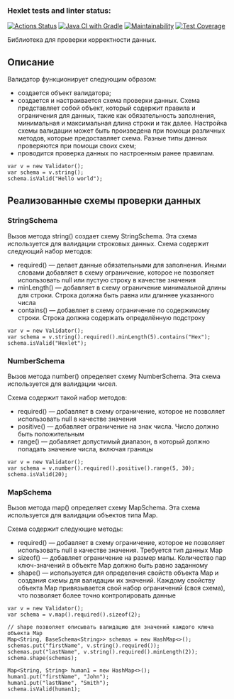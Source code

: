 ### Hexlet tests and linter status:
[![Actions Status](https://github.com/ArturAkhmetovSochi/java-project-78/actions/workflows/hexlet-check.yml/badge.svg)](https://github.com/ArturAkhmetovSochi/java-project-78/actions)
[![Java CI with Gradle](https://github.com/ArturAkhmetovSochi/java-project-78/actions/workflows/main.yml/badge.svg)](https://github.com/ArturAkhmetovSochi/java-project-78/actions/workflows/main.yml)
[![Maintainability](https://api.codeclimate.com/v1/badges/33ecf3234c76b37fae78/maintainability)](https://codeclimate.com/github/ArturAkhmetovSochi/java-project-78/maintainability)
[![Test Coverage](https://api.codeclimate.com/v1/badges/33ecf3234c76b37fae78/test_coverage)](https://codeclimate.com/github/ArturAkhmetovSochi/java-project-78/test_coverage)

Библиотека для проверки корректности данных.  

## Описание
Валидатор функционирует следующим образом: 
* создается объект валидатора;
* создается и настраивается схема проверки данных. Схема представляет собой объект, который содержит правила и ограничения для данных, такие как обязательность заполнения, минимальная и максимальная длина строки и так далее.
Настройка схемы валидации может быть произведена при помощи различных методов, которые предоставляет схема. Разные типы данных проверяются при помощи своих схем;
* проводится проверка данных по настроенным ранее правилам. 

```
var v = new Validator();
var schema = v.string();
schema.isValid("Hello world");
```

## Реализованные схемы проверки данных

###  StringSchema
Вызов метода string() создает схему StringSchema. Эта схема используется для валидации строковых данных. Схема содержит следующий набор методов:
* required() — делает данные обязательными для заполнения. Иными словами добавляет в схему ограничение, которое не позволяет использовать null или пустую строку в качестве значения
* minLength() — добавляет в схему ограничение минимальной длины для строки. Строка должна быть равна или длиннее указанного числа
* contains() — добавляет в схему ограничение по содержимому строки. Строка должна содержать определённую подстроку

```
var v = new Validator();
var schema = v.string().required().minLength(5).contains("Hex");
schema.isValid("Hexlet");
```

### NumberSchema
Вызов метода number() определяет схему NumberSchema. Эта схема используется для валидации чисел.

Схема содержит такой набор методов:
* required() — добавляет в схему ограничение, которое не позволяет использовать null в качестве значения
* positive() — добавляет ограничение на знак числа. Число должно быть положительным
* range() — добавляет допустимый диапазон, в который должно попадать значение числа, включая границы

```
var v = new Validator();
var schema = v.number().required().positive().range(5, 30);
schema.isValid(20);
```

### MapSchema
Вызов метода map() определяет схему MapSchema. Эта схема используется для валидации объектов типа Map.

Схема содержит следующие методы:
* required() — добавляет в схему ограничение, которое не позволяет использовать null в качестве значения. Требуется тип данных Map
* sizeof() — добавляет ограничение на размер мапы. Количество пар ключ-значений в объекте Map должно быть равно заданному
* shape() — используется для определения свойств объекта Map и создания схемы для валидации их значений. Каждому свойству объекта Map привязывается свой набор ограничений (своя схема), что позволяет более точно контролировать данные

```
var v = new Validator();
var schema = v.map().required().sizeof(2);

// shape позволяет описывать валидацию для значений каждого ключа объекта Map
Map<String, BaseSchema<String>> schemas = new HashMap<>();
schemas.put("firstName", v.string().required());
schemas.put("lastName", v.string().required().minLength(2));
schema.shape(schemas);

Map<String, String> human1 = new HashMap<>();
human1.put("firstName", "John");
human1.put("lastName", "Smith");
schema.isValid(human1);
```    
